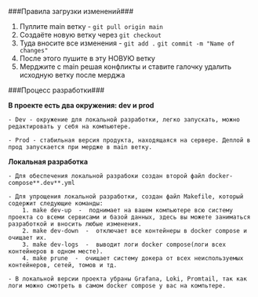 ###Правила загрузки изменений###

1. Пуллите main ветку - `git pull origin main`
2. Создаёте новую ветку через `git checkout`
3. Туда вносите все изменения - `git add .` `git commit -m "Name of changes"`
4. После этого пушите в эту НОВУЮ ветку
5. Мерджите с main решая конфликты и ставите галочку удалить исходную ветку после мерджа

###Процесс разработки###

**В проекте есть два окружения: dev и prod**

    - Dev - окружение для локальной разработки, легко запускать, можно редактировать у себя на компьютере.

    - Prod - стабильная версия продукта, находящаяся на сервере. Деплой в прод запускается при мердже в main ветку.

**Локальная разработка**

    - Для обеспечения локальной разрабоки создан второй файл docker-compose**.dev**.yml

    - Для упрощения локальной разработки, создан файл Makefile, который содержит следующие команды:
        1. make dev-up  -  поднимает на вашем компьютере всю систему проекта со всеми сервисами и базой данных, здесь вы можете заниматься разработкой и вносить любые изменения.
        2. make dev-down  -  отключает все контейнеры в docker compose и очищает их.
        3. make dev-logs  -  выводит логи docker compose(логи всех контейнеров в одном месте).
        4. make prune  -  очищает систему докера от всех неиспользуемых контейнеров, сетей, томов и тд.
        
    - В локальной версии проекта убраны Grafana, Loki, Promtail, так как логи можно смотреть в самом docker compose у вас на компьтере.